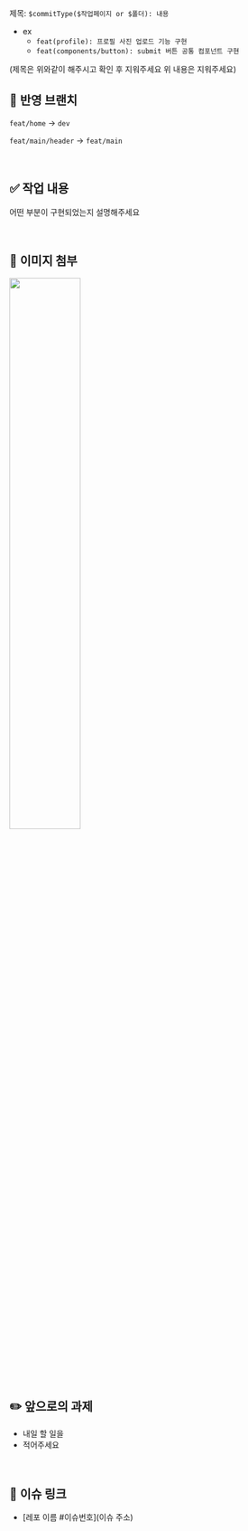 제목: `$commitType($작업페이지 or $폴더): 내용`

- ex
  - `feat(profile): 프로필 사진 업로드 기능 구현`
  - `feat(components/button): submit 버튼 공통 컴포넌트 구현`

(제목은 위와같이 해주시고 확인 후 지워주세요 위 내용은 지워주세요)

## 🚀 반영 브랜치

`feat/home` → `dev`

`feat/main/header` → `feat/main`

<br/>

## ✅ 작업 내용

어떤 부분이 구현되었는지 설명해주세요

<br/>

## 🌠 이미지 첨부

<img src="파일주소" width="50%" height="50%"/>

<br/>

## ✏️ 앞으로의 과제

- 내일 할 일을
- 적어주세요

<br/>

## 📌 이슈 링크

- [레포 이름 #이슈번호](이슈 주소)
